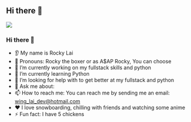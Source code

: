 ## Hi there 👋

<!--
**WingDev852/WingDev852** is a ✨ _special_ ✨ repository because its `README.md` (this file) appears on your GitHub profile.

Here are some ideas to get you started:

- 🔭 I’m currently working on ...
- 🌱 I’m currently learning ...
- 👯 I’m looking to collaborate on ...
- 🤔 I’m looking for help with ...
- 💬 Ask me about ...
- 📫 How to reach me: ...
- 😄 Pronouns: ...
- ⚡ Fun fact: ...
-->
<img src="https://capsule-render.vercel.app/api?type=wave&color=auto&height=300&section=header&text=Welcome%20to my Git&fontSize=90" />

### Hi there 👋
* 👂 My name is Rocky Lai
* 👩 Pronouns: Rocky the boxer or as A$AP Rocky, You can choose
* 🔭 I’m currently working on my fullstack skills and python
* 🌱 I’m currently learning Python 
* 🤔 I’m looking for help with to get better at my fullstack and python
* 💬 Ask me about: 
* 📫 How to reach me: You can reach me by sending me an email: wing_lai_dev@hotmail.com
* ❤️ I love snowboarding, chilling with friends and watching some anime
* ⚡ Fun fact: I have 5 chickens
  
